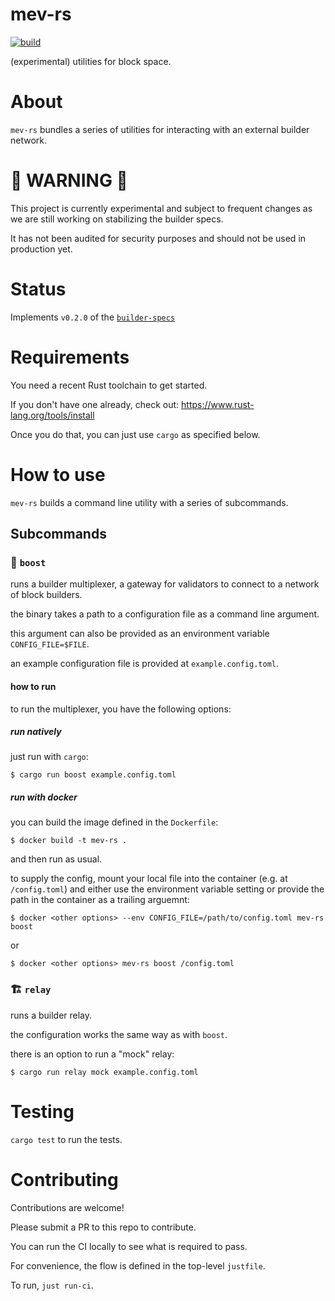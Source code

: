 # mev-rs

[![build](https://github.com/ralexstokes/mev-rs/actions/workflows/rust.yml/badge.svg?branch=main)](https://github.com/ralexstokes/mev-rs/actions/workflows/rust.yml)

(experimental) utilities for block space.

# About

`mev-rs` bundles a series of utilities for interacting with an external builder network.

# 🚧 WARNING 🚧

This project is currently experimental and subject to frequent changes as we are still working on stabilizing the builder specs.

It has not been audited for security purposes and should not be used in production yet.

# Status

Implements `v0.2.0` of the [`builder-specs`](https://github.com/ethereum/builder-specs)

# Requirements

You need a recent Rust toolchain to get started.

If you don't have one already, check out: https://www.rust-lang.org/tools/install

Once you do that, you can just use `cargo` as specified below.

# How to use

`mev-rs` builds a command line utility with a series of subcommands.

## Subcommands

### 🚀 `boost`

runs a builder multiplexer, a gateway for validators to connect to a network of block builders.

the binary takes a path to a configuration file as a command line argument.

this argument can also be provided as an environment variable `CONFIG_FILE=$FILE`.

an example configuration file is provided at `example.config.toml`.

#### how to run

to run the multiplexer, you have the following options:

##### run natively

just run with `cargo`:

`$ cargo run boost example.config.toml`

##### run with docker

you can build the image defined in the `Dockerfile`:

`$ docker build -t mev-rs .`

and then run as usual.

to supply the config, mount your local file into the container (e.g. at `/config.toml`) and either use the environment
variable setting or provide the path in the container as a trailing arguemnt:

`$ docker <other options> --env CONFIG_FILE=/path/to/config.toml mev-rs boost`

or

`$ docker <other options> mev-rs boost /config.toml`

### 🏗 `relay`

runs a builder relay.

the configuration works the same way as with `boost`.

there is an option to run a "mock" relay:

`$ cargo run relay mock example.config.toml`

# Testing

`cargo test` to run the tests.

# Contributing

Contributions are welcome!

Please submit a PR to this repo to contribute.

You can run the CI locally to see what is required to pass.

For convenience, the flow is defined in the top-level `justfile`.

To run, `just run-ci`.
